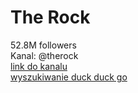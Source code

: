
The Rock
========
  
52.8M followers  
Kanal: @therock  
[link do kanalu](https://www.tiktok.com/@therock?lang=en)  
[wyszukiwanie duck duck go](https://www.forbes.com/sites/alfredkonuwa/2024/03/01/wwe-smackdown-results-winners-and-grades-as-the-rock-returns/)